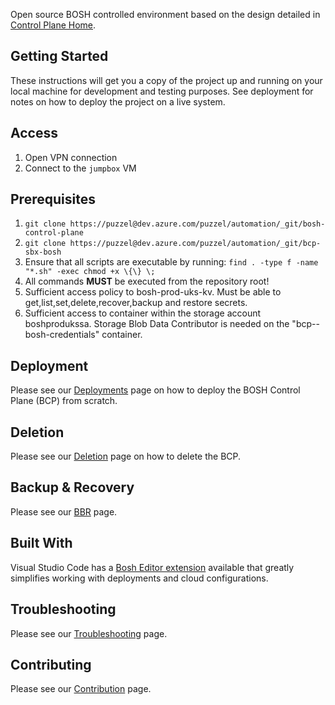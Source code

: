 Open source BOSH controlled environment based on the design detailed in
[Control Plane Home](https://puzzel.atlassian.net/wiki/spaces/AF/pages/3617161235/Decision+Record+HA+Architecture+for+BOSH+director).

## Getting Started

These instructions will get you a copy of the project up and running on your local machine for development and testing purposes. See deployment for notes on how to deploy the project on a live system.

## Access

1. Open VPN connection
2. Connect to the `jumpbox` VM

## Prerequisites

1. `git clone https://puzzel@dev.azure.com/puzzel/automation/_git/bosh-control-plane`
1. `git clone https://puzzel@dev.azure.com/puzzel/automation/_git/bcp-sbx-bosh`
1. Ensure that all scripts are executable by running: `find . -type f -name "*.sh" -exec chmod +x \{\} \;`
1. All commands **MUST** be executed from the repository root!
1. Sufficient access policy to bosh-prod-uks-kv. Must be able to get,list,set,delete,recover,backup and restore secrets.
1. Sufficient access to container within the storage account boshprodukssa. Storage Blob Data Contributor is needed on the "bcp-<env>-bosh-credentials" container.

## Deployment

Please see our [Deployments](docs/deployments.md) page on how to deploy the BOSH Control Plane (BCP) from scratch.

## Deletion

Please see our [Deletion](docs/deployments.md) page on how to delete the BCP.

## Backup & Recovery

Please see our [BBR](docs/bbr.md) page.

## Built With

Visual Studio Code has a [Bosh Editor extension](https://marketplace.visualstudio.com/items?itemName=Pivotal.vscode-bosh)  available that greatly simplifies working with deployments and cloud configurations.

## Troubleshooting

Please see our [Troubleshooting](docs/troubleshooting.md) page.

## Contributing

Please see our [Contribution](docs/contributing.md) page.


